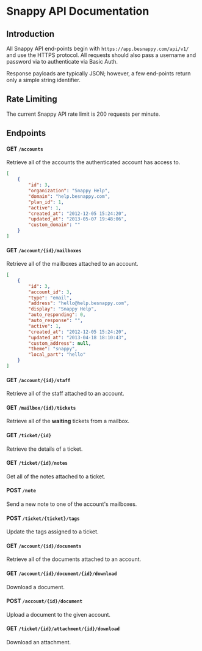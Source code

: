 # Snappy API Documentation

## Introduction

All Snappy API end-points begin with `https://app.besnappy.com/api/v1/` and use the HTTPS protocol. All requests should also pass a username and password via to authenticate via Basic Auth.

Response payloads are typically JSON; however, a few end-points return only a simple string identifier.

## Rate Limiting

The current Snappy API rate limit is 200 requests per minute.

## Endpoints

#### GET `/accounts`

Retrieve all of the accounts the authenticated account has access to.

```json
[
    {
        "id": 3,
        "organization": "Snappy Help",
        "domain": "help.besnappy.com",
        "plan_id": 1,
        "active": 1,
        "created_at": "2012-12-05 15:24:20",
        "updated_at": "2013-05-07 19:48:06",
        "custom_domain": ""
    }
]
```

#### GET `/account/{id}/mailboxes`

Retrieve all of the mailboxes attached to an account.

```json
[
    {
        "id": 3,
        "account_id": 3,
        "type": "email",
        "address": "hello@help.besnappy.com",
        "display": "Snappy Help",
        "auto_responding": 0,
        "auto_response": "",
        "active": 1,
        "created_at": "2012-12-05 15:24:20",
        "updated_at": "2013-04-18 18:10:43",
        "custom_address": null,
        "theme": "snappy",
        "local_part": "hello"
    }
]
```

#### GET `/account/{id}/staff`

Retrieve all of the staff attached to an account.

#### GET `/mailbox/{id}/tickets`

Retrieve all of the **waiting** tickets from a mailbox.

#### GET `/ticket/{id}`

Retrieve the details of a ticket.

#### GET `/ticket/{id}/notes`

Get all of the notes attached to a ticket.

#### POST `/note`

Send a new note to one of the account's mailboxes.

#### POST `/ticket/{ticket}/tags`

Update the tags assigned to a ticket.

#### GET `/account/{id}/documents`

Retrieve all of the documents attached to an account.

#### GET `/account/{id}/document/{id}/download`

Download a document.

#### POST `/account/{id}/document`

Upload a document to the given account.

#### GET `/ticket/{id}/attachment/{id}/download`

Download an attachment.
